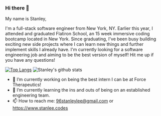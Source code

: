 ### Hi there 👋

My name is Stanley,

I'm a full-stack software engineer from New York, NY. Earlier this year, I attended and graduated Flatiron School, an 15 week immersive coding bootcamp located in New York. Since graduating, I've been busy building exciting new side projects where I can learn new things and further implement skills I already have. I'm currently looking for a software engineering job and aiming to be the best version of myself! Hit me up if you have any questions!

[![Top Langs](https://github-readme-stats.vercel.app/api/top-langs/?username=96stanleylee&layout=compact&theme=dark)](https://github.com/anuraghazra/github-readme-stats)
![Stanley's github stats](https://github-readme-stats.vercel.app/api?username=96stanleylee&count_private=true&theme=dark)


- 🔭 I’m currently working on being the best intern I can be at Force Therapeutics!
- 🌱 I’m currently learning the ins and outs of being on an established engineering team.
- 📫 How to reach me: 96stanleylee@gmail.com or https://www.stanlee.codes


<!--
**96StanleyLee/96StanleyLee** is a ✨ _special_ ✨ repository because its `README.md` (this file) appears on your GitHub profile.

Here are some ideas to get you started:

- 🔭 I’m currently working on ...
- 🌱 I’m currently learning ...
- 👯 I’m looking to collaborate on ...
- 🤔 I’m looking for help with ...
- 💬 Ask me about ...
- 📫 How to reach me: ...
- 😄 Pronouns: ...
- ⚡ Fun fact: ...
-->

